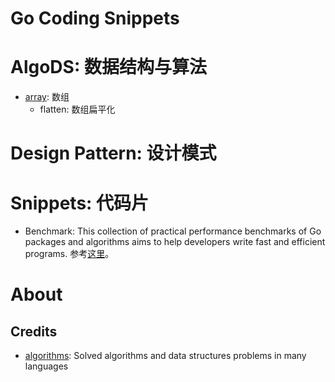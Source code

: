 # Go Coding Snippets

# AlgoDS: 数据结构与算法

* [array](./): 数组
  * flatten: 数组扁平化

# Design Pattern: 设计模式

# Snippets: 代码片

* Benchmark: This collection of practical performance benchmarks of Go packages and algorithms aims to help developers write fast and efficient programs. 参考[这里](https://stackimpact.com/blog/practical-golang-benchmarks/)。

# About

## Credits

* [algorithms](https://github.com/marcosfede/algorithms): Solved algorithms and data structures problems in many languages
